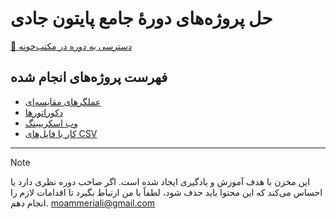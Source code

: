 # حل پروژه‌های دورهٔ جامع پایتون جادی

[🔗 دسترسی به دوره در مکتب‌خونه](https://maktabkhooneh.org/course/آموزش-برنامه-نویسی-با-پایتون-مقدماتی-mk346/)

## فهرست پروژه‌های انجام شده

+ [عملگرهای مقایسه‌ای](https://github.com/alimoameri/jadi-python-course-project-solutions/tree/main/04.Comparison-Operators)
+ [دکوراتورها](https://github.com/alimoameri/jadi-python-course-project-solutions/tree/main/10.Decorators)
+ [وب اسکریپینگ](https://github.com/alimoameri/jadi-python-course-project-solutions/tree/main/13.Web-Scraping)
+ [کار با فایل‌های CSV](https://github.com/alimoameri/jadi-python-course-project-solutions/tree/main/15.Working-With-Data-Files)

---
> [!NOTE]  
> این مخزن با هدف آموزش و یادگیری ایجاد شده است. اگر صاحب دوره نظری دارد یا احساس می‌کند که این محتوا باید حذف شود، لطفاً با من ارتباط بگیرد تا اقدامات لازم را انجام دهم. moammeriali@gmail.com
